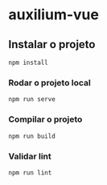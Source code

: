 # auxilium-vue

## Instalar o projeto

```
npm install
```

### Rodar o projeto local

```
npm run serve
```

### Compilar o projeto

```
npm run build
```

### Validar lint

```
npm run lint
```

